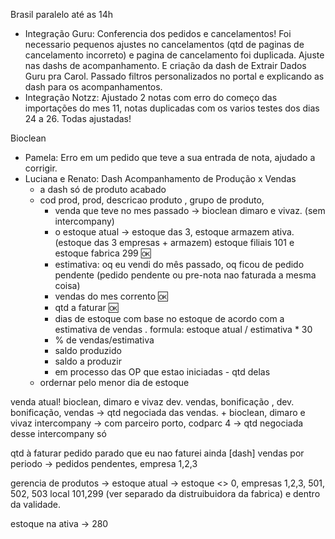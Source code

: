 Brasil paralelo até as 14h
- Integração Guru: Conferencia dos pedidos e cancelamentos! Foi necessario pequenos ajustes no cancelamentos (qtd de paginas de cancelamento incorreto) e pagina de cancelamento foi duplicada. Ajuste nas dashs de acompanhamento. E criação da dash de Extrair Dados Guru pra Carol. Passado filtros personalizados no portal e explicando as dash para os acompanhamentos.
- Integração Notzz: Ajustado 2 notas com erro do começo das importações do mes 11, notas duplicadas com os varios testes dos dias 24 a 26. Todas ajustadas!

Bioclean
- Pamela: Erro em um pedido que teve a sua entrada de nota, ajudado a corrigir.
- Luciana e Renato: Dash Acompanhamento de Produção x Vendas
	- a dash só de produto acabado
	- cod prod, prod, descricao produto , grupo de produto, 
		- venda que teve no mes passado → bioclean dimaro e vivaz. (sem intercompany)
		- o estoque atual → estoque das 3, estoque armazem ativa. (estoque das 3 empresas + armazem) estoque filiais 101 e estoque fabrica 299 🆗
		- estimativa:  oq eu vendi do mês passado, oq ficou de pedido pendente (pedido pendente ou pre-nota nao faturada a mesma coisa)
		- vendas do mes corrento 🆗
		- qtd a faturar 🆗
		- dias de estoque com base no estoque de acordo com a estimativa de vendas . formula: estoque atual / estimativa * 30
		- % de vendas/estimativa
		- saldo produzido
		- saldo a produzir
		- em processo das OP que estao iniciadas - qtd delas
	- ordernar pelo menor dia de estoque


venda atual!
bioclean, dimaro e vivaz
dev. vendas, bonificação , dev. bonificação, vendas → qtd negociada das vendas.
+
bioclean, dimaro e vivaz
intercompany → com parceiro porto, codparc 4 → qtd negociada desse intercompany só

qtd à faturar
pedido parado que eu nao faturei ainda
[dash] vendas por periodo → pedidos pendentes, empresa 1,2,3

gerencia de produtos → estoque atual → estoque <> 0, empresas 1,2,3, 501, 502, 503 local 101,299 (ver separado da distruibuidora da fabrica) e dentro da validade.

estoque na ativa → 280